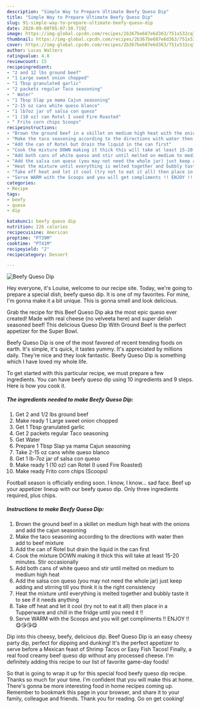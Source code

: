 ```yaml
---
description: "Simple Way to Prepare Ultimate Beefy Queso Dip"
title: "Simple Way to Prepare Ultimate Beefy Queso Dip"
slug: 91-simple-way-to-prepare-ultimate-beefy-queso-dip
date: 2020-09-08T05:07:50.719Z
image: https://img-global.cpcdn.com/recipes/2b367be687e6d363/751x532cq70/beefy-queso-dip-recipe-main-photo.jpg
thumbnail: https://img-global.cpcdn.com/recipes/2b367be687e6d363/751x532cq70/beefy-queso-dip-recipe-main-photo.jpg
cover: https://img-global.cpcdn.com/recipes/2b367be687e6d363/751x532cq70/beefy-queso-dip-recipe-main-photo.jpg
author: Lucas Walters
ratingvalue: 4.8
reviewcount: 15
recipeingredient:
- "2 and 12 lbs ground beef"
- "1 Large sweet onion chopped"
- "1 Tbsp granulated garlic"
- "2 packets regular Taco seasoning"
- " Water"
- "1 Tbsp Slap ya mama Cajun seasoning"
- "2-15 oz cans white queso blanco"
- "1 lb7oz jar of salsa con queso"
- "1 (10 oz) can Rotel I used Fire Roasted"
- " Frito corn chips Scoops"
recipeinstructions:
- "Brown the ground beef in a skillet on medium high heat with the onions and add the cajun seasoning"
- "Make the taco seasoning according to the directions with water then add to beef mixture"
- "Add the can of Rotel but drain the liquid in the can first"
- "Cook the mixture DOWN making it thick this will take at least 15-20 minutes. Stir occasionally"
- "Add both cans of white queso and stir until melted on medium to medium high heat"
- "Add the salsa con queso (you may not need the whole jar) just keep adding and stirring till you think it is the right consistency"
- "Heat the mixture until everything is melted together and bubbly taste it to see if it needs anything"
- "Take off heat and let it cool (try not to eat it all) then place in a Tupperware and chill in the fridge until you need it !!"
- "Serve WARM with the Scoops and you will get compliments !! ENJOY !! 😋😘😘😋"
categories:
- Recipe
tags:
- beefy
- queso
- dip

katakunci: beefy queso dip 
nutrition: 226 calories
recipecuisine: American
preptime: "PT39M"
cooktime: "PT41M"
recipeyield: "2"
recipecategory: Dessert

---
```



![Beefy Queso Dip](https://img-global.cpcdn.com/recipes/2b367be687e6d363/751x532cq70/beefy-queso-dip-recipe-main-photo.jpg)

Hey everyone, it's Louise, welcome to our recipe site. Today, we're going to prepare a special dish, beefy queso dip. It is one of my favorites. For mine, I'm gonna make it a bit unique. This is gonna smell and look delicious.

Grab the recipe for this Beef Queso Dip aka the most epic queso ever created! Made with real cheese (no velveeta here) and super delish seasoned beef! This delicious Queso Dip With Ground Beef is the perfect appetizer for the Super Bowl.

Beefy Queso Dip is one of the most favored of recent trending foods on earth. It's simple, it's quick, it tastes yummy. It's appreciated by millions daily. They're nice and they look fantastic. Beefy Queso Dip is something which I have loved my whole life.


To get started with this particular recipe, we must prepare a few ingredients. You can have beefy queso dip using 10 ingredients and 9 steps. Here is how you cook it.

<!--inarticleads1-->

##### The ingredients needed to make Beefy Queso Dip:

1. Get 2 and 1/2 lbs ground beef
1. Make ready 1 Large sweet onion chopped
1. Get 1 Tbsp granulated garlic
1. Get 2 packets regular Taco seasoning
1. Get  Water
1. Prepare 1 Tbsp Slap ya mama Cajun seasoning
1. Take 2-15 oz cans white queso blanco
1. Get 1 lb-7oz jar of salsa con queso
1. Make ready 1 (10 oz) can Rotel (I used Fire Roasted)
1. Make ready  Frito corn chips (Scoops)


Football season is officially ending soon. I know, I know… sad face. Beef up your appetizer lineup with our beefy queso dip. Only three ingredients required, plus chips. 

<!--inarticleads2-->

##### Instructions to make Beefy Queso Dip:

1. Brown the ground beef in a skillet on medium high heat with the onions and add the cajun seasoning
1. Make the taco seasoning according to the directions with water then add to beef mixture
1. Add the can of Rotel but drain the liquid in the can first
1. Cook the mixture DOWN making it thick this will take at least 15-20 minutes. Stir occasionally
1. Add both cans of white queso and stir until melted on medium to medium high heat
1. Add the salsa con queso (you may not need the whole jar) just keep adding and stirring till you think it is the right consistency
1. Heat the mixture until everything is melted together and bubbly taste it to see if it needs anything
1. Take off heat and let it cool (try not to eat it all) then place in a Tupperware and chill in the fridge until you need it !!
1. Serve WARM with the Scoops and you will get compliments !! ENJOY !! 😋😘😘😋


Dip into this cheesy, beefy, delicious dip. Beef Queso Dip is an easy cheesy party dip, perfect for dipping and dunking! It&#39;s the perfect appetizer to serve before a Mexican feast of Shrimp Tacos or Easy Fish Tacos! Finally, a real food creamy beef queso dip without any processed cheese. I&#39;m definitely adding this recipe to our list of favorite game-day foods! 

So that is going to wrap it up for this special food beefy queso dip recipe. Thanks so much for your time. I'm confident that you will make this at home. There's gonna be more interesting food in home recipes coming up. Remember to bookmark this page in your browser, and share it to your family, colleague and friends. Thank you for reading. Go on get cooking!
